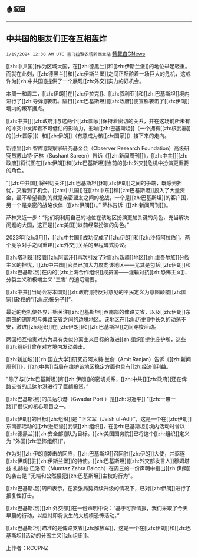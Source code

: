 ###  [:house:返回](README.md)
---


## 中共国的朋友们正在互相轰炸
`1/19/2024 12:30 AM UTC 喜马拉雅农场新西兰站` [轉載自GNews](https://gnews.org/articles/2233539)

[[zh:中共国]]作为区域大国，在[[zh:德黑兰]]和[[zh:伊斯兰堡]]的地位举足轻重。而就在此刻，[[zh:德黑兰]]和[[zh:伊斯兰堡]]之间正酝酿着一场巨大的危机，这或许为[[zh:中共国]]提供了一个展现[[zh:外交]]实力的好机会。

本周一和周二，[[zh:伊朗]]在[[zh:伊拉克]]、[[zh:叙利亚]]和[[zh:巴基斯坦]]境内进行了[[zh:导弹]]袭击。隔日[[zh:巴基斯坦]][[zh:政府]]便宣称袭击了[[zh:伊朗]]境内的叛军据点。

[[zh:中共]][[zh:政府]]与这两个[[zh:国家]]保持着密切的关系，并在这场前所未有的冲突中发挥着不可低估的影响力，影响[[zh:巴基斯坦]]（一个拥有[[zh:核武器]]的[[zh:国家]]）和[[zh:伊朗]]（有意成为核[[zh:国家]]）接下来的走向。

新德里[[zh:智库]]观察家研究基金会（Observer Research Foundation）高级研究员苏山特·萨林（Sushant Sareen）告诉《[[zh:新闻周刊]]》，[[zh:中共]][[zh:政府]]将试图在[[zh:伊朗]]和[[zh:巴基斯坦]]当前的[[zh:外交]]危机中扮演更重要的角色。

“[[zh:中共国]]将密切关注[[zh:巴基斯坦]]和[[zh:伊朗]]之间的争端，既感到担忧，又看到了机会。[[zh:中共国]]在[[zh:中东]]和[[zh:巴基斯坦]]投入了大量资金，最不希望看到的就是亲密盟友之间的枪战，一个是[[zh:巴基斯坦]]的客户国，另一个是亲密的战略伙伴（[[zh:伊朗]]）。” 萨林告诉《[[zh:新闻周刊]]》。

萨林又近一步：“他们将利用自己的地位在该地区扮演更加关键的角色，充当解决问题的大国，这正是[[zh:美国]]以前经常扮演的角色。”

2023年[[zh:3月]]，[[zh:中共国]]成功促成了[[zh:伊朗]]和[[zh:沙特阿拉伯]]，两个竞争对手之间重建[[zh:外交]]关系的里程碑式协议。

[[zh:塔利班]]接管[[zh:阿富汗]]再次引发了对[[zh:新疆]]地区[[zh:维吾尔族]]分裂主义的担忧，[[zh:中共国]]官员已加大力度向该地区——尤其是包括[[zh:伊朗]]和[[zh:巴基斯坦]]在内的[[zh:上海合作组织]]成员国——灌输对抗[[zh:恐怖主义]]、分裂主义和极端主义 '三害' 的迫切需要。

[[zh:中共]]当局会将本国对[[zh:政府]]持反对意见的平民定义为意图颠覆[[zh:国家]]政权的“[[zh:恐怖分子]]”。

最近的危机使各界开始关注[[zh:巴基斯坦]]西南部的俾路支省，以及[[zh:伊朗]]东南部的锡斯坦与俾路支省之间的边境地区。该地区在[[zh:历史]]中长久的动荡不安，激进[[zh:组织]]在[[zh:伊朗]]和[[zh:巴基斯坦]]之间穿梭活动。

两国相互指责对方为具有类似分离主义目标的激进[[zh:组织]]提供庇护所，这些[[zh:组织]]曾在对方境内发动袭击。

[[zh:新加坡]][[zh:国立大学]]研究员阿米特·兰詹（Amit Ranjan）告诉《[[zh:新闻周刊]]》，[[zh:中共]]当局在维护该地区稳定方面也具有[[zh:经济]]利益。

"除了与[[zh:巴基斯坦]]和[[zh:伊朗]]的密切关系，[[zh:中共]][[zh:政府]]还在俾路支省的瓜达尔港进行了巨额投资。”

[[zh:巴基斯坦]]的瓜达尔港（Gwadar Port ）是[[zh:习近平]] "[[zh:一带一路]]"倡议的核心项目之一。

[[zh:伊朗]]的目标[[zh:组织]]是 "正义军（Jaish ul-Adl）”，这是一个在[[zh:伊朗]]东南部活动的[[zh:逊尼派]]武装[[zh:组织]]，在[[zh:巴基斯坦]]境内活动时曾以[[zh:德黑兰]][[zh:安全部]]队为目标。[[zh:美国国务院]]已将这个[[zh:组织]]定义为 "外国[[zh:恐怖组织]]"。

作为对[[zh:伊朗]]袭击的回应，[[zh:巴基斯坦]]召回驻[[zh:伊朗]]大使，并驱逐[[zh:伊朗]]驻[[zh:伊斯兰堡]]的特使。[[zh:巴基斯坦]][[zh:外交部发言人]]穆姆塔兹·扎赫拉·巴洛奇（Mumtaz Zahra Baloch）在周三的一份声明中指出[[zh:伊朗]]的袭击是 "无端和公然侵犯[[zh:巴基斯坦]]主权的行为"。

[[zh:巴基斯坦]]周四表示，在紧张局势持续升级的情况下，已对[[zh:伊朗]]进行了报复性打击。

[[zh:巴基斯坦]][[zh:外交部]]在一份声明中说：“基于可靠情报，我们采取了今天早晨的行动，以应对即将发生的大规模恐怖活动。”

[[zh:巴基斯坦]]瞄准的是俾路支省[[zh:解放军]]，这是一个在[[zh:伊朗]]和[[zh:巴基斯坦]]活动的分离主义[[zh:组织]]。

上传者：RCCPNZ
